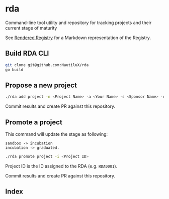 # rda

Command-line tool utility and repository for tracking projects and their current stage of maturity

See [Rendered Registry](/rendered-registry) for a Markdown representation of the Registry.

## Build RDA CLI

```bash
git clone git@github.com:NautiluX/rda
go build
```

## Propose a new project

```bash
./rda add project -n <Project Name> -a <Your Name> -s <Sponsor Name> -d <Description> -r <Reference/Repository>
```

Commit results and create PR against this repository.

## Promote a project

This command will update the stage as following:

```
sandbox -> incubation
incubation -> graduated.
```

```bash
./rda promote project -i <Project ID> 
```

Project ID is the ID assigned to the RDA (e.g. `RDA0001`).

Commit results and create PR against this repository.

## Index
